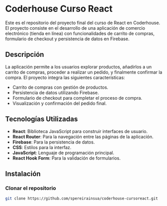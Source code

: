 # Coderhouse Curso React

Este es el repositorio del proyecto final del curso de React en Coderhouse. El proyecto consiste en el desarrollo de una aplicación de comercio electrónico (tienda en línea) con funcionalidades de carrito de compras, formulario de checkout y persistencia de datos en Firebase.

## Descripción

La aplicación permite a los usuarios explorar productos, añadirlos a un carrito de compras, proceder a realizar un pedido, y finalmente confirmar la compra. El proyecto integra las siguientes características:

- Carrito de compras con gestión de productos.
- Persistencia de datos utilizando Firebase.
- Formulario de checkout para completar el proceso de compra.
- Visualización y confirmación del pedido final.

## Tecnologías Utilizadas

- **React**: Biblioteca JavaScript para construir interfaces de usuario.
- **React Router**: Para la navegación entre las páginas de la aplicación.
- **Firebase**: Para la persistencia de datos.
- **CSS**: Estilos para la interfaz.
- **JavaScript**: Lenguaje de programación principal.
- **React Hook Form**: Para la validación de formularios.

## Instalación

### Clonar el repositorio

```bash
git clone https://github.com/spereirainsua/coderhouse-cursoreact.git
